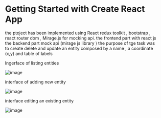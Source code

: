 # Getting Started with Create React App

the ptoject has been implemented using React redux toolkit , bootstrap , react router dom , Mirage.js for mocking api.
the frontend part with react js 
the backend part mock api (mirage js library )
the purpose of tge task was to create delete and update an entity composed by a name , a coordinate (x,y) and table of labels

Ingerface of listing  entities

![image](https://github.com/AmadouOuryBah/test-Task/assets/78964639/b5c23df6-76ba-4b07-bdf0-e9297be4fbec)

interface of adding new entity 

![image](https://github.com/AmadouOuryBah/test-Task/assets/78964639/3122d873-aa66-45a5-903b-f5250e35cd0a)

interface editing an existing entity 

![image](https://github.com/AmadouOuryBah/test-Task/assets/78964639/89cf1d4e-02c7-476e-8387-12a392346749)
